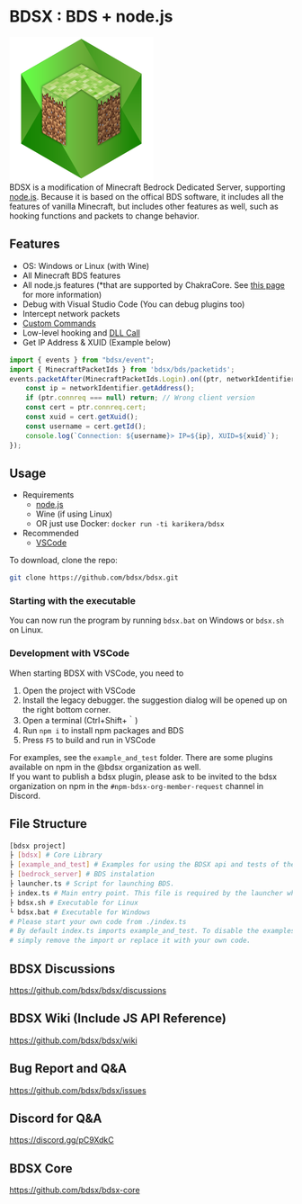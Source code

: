 # BDSX : BDS + node.js
![logo](bdsx/icon/icon.png)  
BDSX is a modification of Minecraft Bedrock Dedicated Server, supporting [node.js](https://nodejs.org/). Because it is based on the offical BDS software, it includes all the features of vanilla Minecraft, but includes other features as well, such as hooking functions and packets to change behavior. 

## Features

* OS: Windows or Linux (with Wine)
* All Minecraft BDS features
* All node.js features (*that are supported by ChakraCore. See [this page](https://github.com/bdsx/bdsx/wiki/Available-NPM-Modules) for more information)
* Debug with Visual Studio Code (You can debug plugins too)
* Intercept network packets
* [Custom Commands](https://github.com/bdsx/bdsx/wiki/Custom-Commands)
* Low-level hooking and [DLL Call](https://github.com/bdsx/bdsx/wiki/Call-DLL-Directly)
* Get IP Address & XUID (Example below)

```ts
import { events } from "bdsx/event";
import { MinecraftPacketIds } from 'bdsx/bds/packetids';
events.packetAfter(MinecraftPacketIds.Login).on((ptr, networkIdentifier, packetId)=>{
    const ip = networkIdentifier.getAddress();
    if (ptr.connreq === null) return; // Wrong client version
    const cert = ptr.connreq.cert;
    const xuid = cert.getXuid();
    const username = cert.getId();
    console.log(`Connection: ${username}> IP=${ip}, XUID=${xuid}`);
});
```

## Usage
* Requirements
    * [node.js](https://nodejs.org/)
    * Wine (if using Linux)
    * OR just use Docker: `docker run -ti karikera/bdsx`
* Recommended  
    * [VSCode](https://code.visualstudio.com/)

To download, clone the repo:
```bash
git clone https://github.com/bdsx/bdsx.git
```

### Starting with the executable
You can now run the program by running `bdsx.bat` on Windows or `bdsx.sh` on Linux. 

### Development with VSCode

When starting BDSX with VSCode, you need to
1. Open the project with VSCode
2. Install the legacy debugger. the suggestion dialog will be opened up on the right bottom corner.
3. Open a terminal (Ctrl+Shift+｀)
4. Run `npm i` to install npm packages and BDS
5. Press `F5` to build and run in VSCode

For examples, see the `example_and_test` folder. There are some plugins available on npm in the @bdsx organization as well.  
If you want to publish a bdsx plugin, please ask to be invited to the bdsx organization on npm in the `#npm-bdsx-org-member-request` channel in Discord. 

## File Structure
```sh
[bdsx project]
├ [bdsx] # Core Library
├ [example_and_test] # Examples for using the BDSX api and tests of the BDSX api
├ [bedrock_server] # BDS instalation
├ launcher.ts # Script for launching BDS.
├ index.ts # Main entry point. This file is required by the launcher when BDS is fully started.
├ bdsx.sh # Executable for Linux
└ bdsx.bat # Executable for Windows
# Please start your own code from ./index.ts
# By default index.ts imports example_and_test. To disable the examples
# simply remove the import or replace it with your own code. 
```

## BDSX Discussions
https://github.com/bdsx/bdsx/discussions

## BDSX Wiki (Include JS API Reference)
https://github.com/bdsx/bdsx/wiki

## Bug Report and Q&A
https://github.com/bdsx/bdsx/issues

## Discord for Q&A
https://discord.gg/pC9XdkC

## BDSX Core
https://github.com/bdsx/bdsx-core
